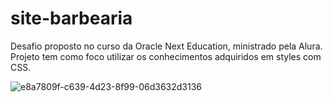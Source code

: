 # site-barbearia
Desafio proposto no curso da Oracle Next Education, ministrado pela Alura.
Projeto tem como foco utilizar os conhecimentos adquiridos em styles com CSS.


![e8a7809f-c639-4d23-8f99-06d3632d3136](https://user-images.githubusercontent.com/98123684/197220050-5f3af46b-fffa-4cc7-aa78-2d8e8ba46f88.jpg)
